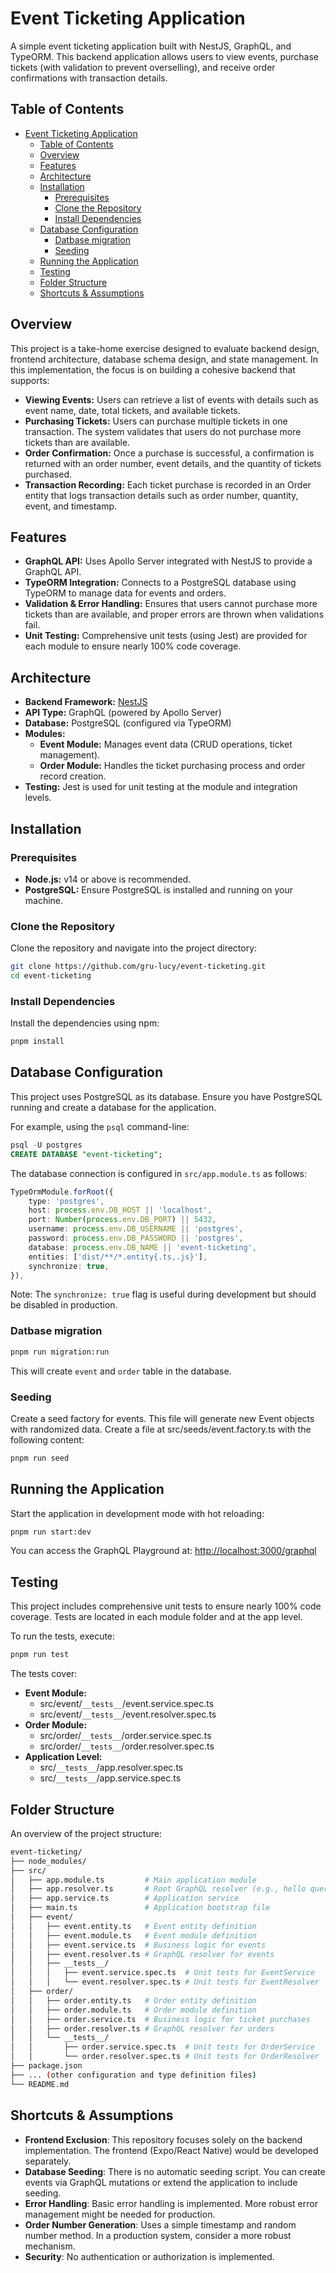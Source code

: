 # Event Ticketing Application

A simple event ticketing application built with NestJS, GraphQL, and TypeORM. This backend application allows users to view events, purchase tickets (with validation to prevent overselling), and receive order confirmations with transaction details.

## Table of Contents

- [Event Ticketing Application](#event-ticketing-application)
  - [Table of Contents](#table-of-contents)
  - [Overview](#overview)
  - [Features](#features)
  - [Architecture](#architecture)
  - [Installation](#installation)
    - [Prerequisites](#prerequisites)
    - [Clone the Repository](#clone-the-repository)
    - [Install Dependencies](#install-dependencies)
  - [Database Configuration](#database-configuration)
    - [Datbase migration](#datbase-migration)
    - [Seeding](#seeding)
  - [Running the Application](#running-the-application)
  - [Testing](#testing)
  - [Folder Structure](#folder-structure)
  - [Shortcuts \& Assumptions](#shortcuts--assumptions)

## Overview

This project is a take-home exercise designed to evaluate backend design, frontend architecture, database schema design, and state management. In this implementation, the focus is on building a cohesive backend that supports:

- **Viewing Events:** Users can retrieve a list of events with details such as event name, date, total tickets, and available tickets.
- **Purchasing Tickets:** Users can purchase multiple tickets in one transaction. The system validates that users do not purchase more tickets than are available.
- **Order Confirmation:** Once a purchase is successful, a confirmation is returned with an order number, event details, and the quantity of tickets purchased.
- **Transaction Recording:** Each ticket purchase is recorded in an Order entity that logs transaction details such as order number, quantity, event, and timestamp.

## Features

- **GraphQL API:** Uses Apollo Server integrated with NestJS to provide a GraphQL API.
- **TypeORM Integration:** Connects to a PostgreSQL database using TypeORM to manage data for events and orders.
- **Validation & Error Handling:** Ensures that users cannot purchase more tickets than are available, and proper errors are thrown when validations fail.
- **Unit Testing:** Comprehensive unit tests (using Jest) are provided for each module to ensure nearly 100% code coverage.

## Architecture

- **Backend Framework:** [NestJS](https://nestjs.com/)
- **API Type:** GraphQL (powered by Apollo Server)
- **Database:** PostgreSQL (configured via TypeORM)
- **Modules:**
  - **Event Module:** Manages event data (CRUD operations, ticket management).
  - **Order Module:** Handles the ticket purchasing process and order record creation.
- **Testing:** Jest is used for unit testing at the module and integration levels.

## Installation

### Prerequisites

- **Node.js:** v14 or above is recommended.
- **PostgreSQL:** Ensure PostgreSQL is installed and running on your machine.

### Clone the Repository

Clone the repository and navigate into the project directory:

```bash
git clone https://github.com/gru-lucy/event-ticketing.git
cd event-ticketing
```

### Install Dependencies

Install the dependencies using npm:

```bash
pnpm install
```

## Database Configuration

This project uses PostgreSQL as its database. Ensure you have PostgreSQL running and create a database for the application.

For example, using the `psql` command-line:

```sql
psql -U postgres
CREATE DATABASE "event-ticketing";
```

The database connection is configured in `src/app.module.ts` as follows:

```typescript
TypeOrmModule.forRoot({
    type: 'postgres',
    host: process.env.DB_HOST || 'localhost',
    port: Number(process.env.DB_PORT) || 5432,
    username: process.env.DB_USERNAME || 'postgres',
    password: process.env.DB_PASSWORD || 'postgres',
    database: process.env.DB_NAME || 'event-ticketing',
    entities: ['dist/**/*.entity{.ts,.js}'],
    synchronize: true,
}),
```

Note: The `synchronize: true` flag is useful during development but should be disabled in production.

### Datbase migration

```bash
pnpm run migration:run
```

This will create `event` and `order` table in the database.

### Seeding

Create a seed factory for events. This file will generate new Event objects with randomized data. Create a file at src/seeds/event.factory.ts with the following content:

```bash
pnpm run seed
```

## Running the Application

Start the application in development mode with hot reloading:

```bash
pnpm run start:dev
```

You can access the GraphQL Playground at: [http://localhost:3000/graphql](http://localhost:3000/graphql)

## Testing

This project includes comprehensive unit tests to ensure nearly 100% code coverage. Tests are located in each module folder and at the app level.

To run the tests, execute:

```bash
pnpm run test
```

The tests cover:

- **Event Module:**
  - src/event/`__tests__`/event.service.spec.ts
  - src/event/`__tests__`/event.resolver.spec.ts
- **Order Module:**
  - src/order/`__tests__`/order.service.spec.ts
  - src/order/`__tests__`/order.resolver.spec.ts
- **Application Level:**
  - src/`__tests__`/app.resolver.spec.ts
  - src/`__tests__`/app.service.spec.ts

## Folder Structure

An overview of the project structure:

```bash
event-ticketing/
├── node_modules/
├── src/
│   ├── app.module.ts         # Main application module
│   ├── app.resolver.ts       # Root GraphQL resolver (e.g., hello query)
│   ├── app.service.ts        # Application service
│   ├── main.ts               # Application bootstrap file
│   ├── event/
│   │   ├── event.entity.ts   # Event entity definition
│   │   ├── event.module.ts   # Event module definition
│   │   ├── event.service.ts  # Business logic for events
│   │   ├── event.resolver.ts # GraphQL resolver for events
│   │   ├── __tests__/
│   │   │   ├── event.service.spec.ts  # Unit tests for EventService
│   │   │   └── event.resolver.spec.ts # Unit tests for EventResolver
│   ├── order/
│   │   ├── order.entity.ts   # Order entity definition
│   │   ├── order.module.ts   # Order module definition
│   │   ├── order.service.ts  # Business logic for ticket purchases
│   │   ├── order.resolver.ts # GraphQL resolver for orders
│   │   └── __tests__/
│   │       ├── order.service.spec.ts  # Unit tests for OrderService
│   │       └── order.resolver.spec.ts # Unit tests for OrderResolver
├── package.json
├── ... (other configuration and type definition files)
└── README.md
```

## Shortcuts & Assumptions

- **Frontend Exclusion**: This repository focuses solely on the backend implementation. The frontend (Expo/React Native) would be developed separately.
- **Database Seeding**: There is no automatic seeding script. You can create events via GraphQL mutations or extend the application to include seeding.
- **Error Handling**: Basic error handling is implemented. More robust error management might be needed for production.
- **Order Number Generation**: Uses a simple timestamp and random number method. In a production system, consider a more robust mechanism.
- **Security**: No authentication or authorization is implemented.
